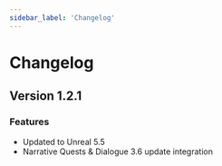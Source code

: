 ```yaml
---
sidebar_label: 'Changelog'
---
```


# Changelog

## Version 1.2.1

### Features
- Updated to Unreal 5.5
- Narrative Quests & Dialogue 3.6 update integration